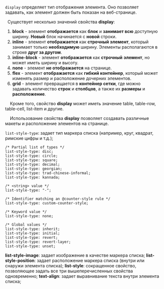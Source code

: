 `display` определяет тип отображения элемента. Оно позволяет задавать, как элемент должен быть показан на веб-странице.

  Существует несколько значений свойства **display**:

1. **block** - элемент **отображается** как **блок** и **занимает всю** доступную ширину. **Новый** блок начинается с **новой** строки.
2. **inline** - элемент **отображается** как **строчный элемент**, который занимает только **необходимую** ширину. Элементы располагаются в строке **друг за другом**.
3. **inline-block** - элемент **отображается** как **строчный** **элемент**, но может иметь ширину и высоту.
4. **none** - элемент **не отображается** на странице.
5. **flex** - элемент **отображается** как **гибкий контейнер**, который может изменять размер и расположение дочерних элементов.
6. **grid** - элемент превращается в **контейнер сетки**, где можно задавать количество **строк** и **столбцов**, а также их **размеры** и **расположение**.

    Кроме того, свойство **display** может иметь значение table, table-row, table-cell, list-item и другие.

    Использование свойства **display** позволяет создавать различные макеты и расположение элементов на странице.

`list-style-type`: задает тип маркера списка (например, круг, квадрат, римские цифры и т.д.);
~~~
/* Partial list of types */
list-style-type: disc;
list-style-type: circle;
list-style-type: square;
list-style-type: decimal;
list-style-type: georgian;
list-style-type: trad-chinese-informal;
list-style-type: kannada;

/* <string> value */
list-style-type: "-";

/* Identifier matching an @counter-style rule */
list-style-type: custom-counter-style;

/* Keyword value */
list-style-type: none;

/* Global values */
list-style-type: inherit;
list-style-type: initial;
list-style-type: revert;
list-style-type: revert-layer;
list-style-type: unset;
~~~

**list-style-image**: задает изображение в качестве маркера списка;
**list-style-position**: задает расположение маркера списка (внутри или снаружи элемента списка);
**list-style**: сокращенное свойство, позволяющее задать все три вышеперечисленных свойства одновременно;
**text-align**: задает выравнивание текста внутри элемента списка;
